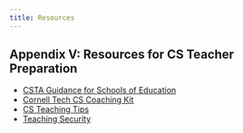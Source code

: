 ```yaml
---
title: Resources
---
```


## Appendix V: Resources for CS Teacher Preparation

- [CSTA Guidance for Schools of Education](https://csteachers.org/page/guidance-for-schools-of-education)
- [Cornell Tech CS Coaching Kit](https://k12.tech.cornell.edu/what-we-do/cs-coaching-toolkit/)
- [CS Teaching Tips](https://www.csteachingtips.org/)
- [Teaching Security](https://teachingsecurity.org/)

